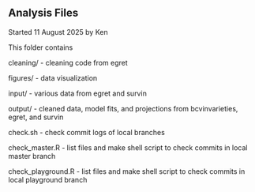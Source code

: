 ## Analysis Files
Started 11 August 2025 by Ken

This folder contains

cleaning/ - cleaning code from egret

figures/ - data visualization

input/ - various data from egret and survin

output/ - cleaned data, model fits, and projections from bcvinvarieties, egret, and survin

check.sh - check commit logs of local branches

check_master.R - list files and make shell script to check commits in local master branch

check_playground.R - list files and make shell script to check commits in local playground branch